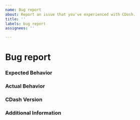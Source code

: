 ```yaml
---
name: Bug report
about: Report an issue that you've experienced with CDash.
title: ''
labels: bug report
assignees: ''

---
```


# Bug report

### Expected Behavior

<!-- What did you expect to happen? -->

### Actual Behavior

<!-- What actually happened? -->

### CDash Version

<!-- What version of CDash are you using? -->

### Additional Information

<!--
Add additional information here if necessary.  Helpful information includes:
- How to reproduce the problem
- Screenshots of a UI issue
- Browser/OS information (if applicable)
- Any other information which might help us track down the bug
-->
